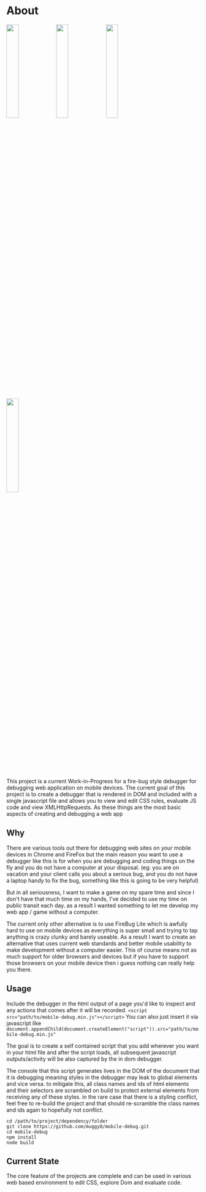# About

<img src="https://i.imgur.com/fzjaNpC.png" width="25%" style="display:inline"/>
<img src="https://i.imgur.com/eJCz0px.png" width="25%" style="display:inline"/>
<img src="https://i.imgur.com/0VSeXNi.png" width="25%" style="display:inline"/>
<img src="https://i.imgur.com/RMLMIgh.png" width="25%" style="display:inline"/>

This project is a current Work-in-Progress for a fire-bug style debugger for debugging web application on mobile devices. The current goal of this project is to create a debugger that is rendered in DOM and included with a single javascript file and allows you to view and edit CSS rules, evaluate JS code and view XMLHttpRequests. As these things are the most basic aspects of creating and debugging a web app

## Why

There are various tools out there for debugging web sites on your mobile devices in Chrome and FireFox but the main reason you want to use a debugger like this is for when you are debugging and coding things on the fly and you do not have a computer at your disposal. (eg: you are on vacation and your client calls you about a serious bug, and you do not have a laptop handy to fix the bug, something like this is going to be very helpful)

But in all seriousness, I want to make a game on my spare time and since I don't have that much time on my hands, I've decided to use my time on public transit each day. as a result I wanted something to let me develop my web app / game without a computer.

The current only other alternative is to use FireBug Lite which is awfully hard to use on mobile devices as everything is super small and trying to tap anything is crazy clunky and barely useable. As a result I want to create an alternative that uses current web standards and better mobile usability to make development without a computer easier. This of course means not as much support for older browsers and devices but if you have to support those browsers on your mobile device then i guess nothing can really help you there.

## Usage

Include the debugger in the html output of a page you'd like to inspect and any actions that comes after it will be recorded.
```<script src="path/to/mobile-debug.min.js"></script>```
You can also just insert it via javascript like
```document.appendChild(document.createElement("script")).src="path/to/mobile-debug.min.js"```

The goal is to create a self contained script that you add wherever you want in your html file and after the script loads, all subsequent javascript outputs/activity will be also captured by the in dom debugger.

The console that this script generates lives in the DOM of the document that it is debugging meaning styles in the debugger may leak to global elements and vice versa. to mitigate this, all class names and ids of html elements and their selectors are scrambled on build to protect external elements from receiving any of these styles. in the rare case that there is a styling conflict, feel free to re-build the project and that should re-scramble the class names and ids again to hopefully not conflict.
```
cd /path/to/project/dependency/folder
git clone https://github.com/muggy8/mobile-debug.git
cd mobile-debug
npm install
node build
```

## Current State

The core feature of the projects are complete and can be used in various web based environment to edit CSS, explore Dom and evaluate code.
